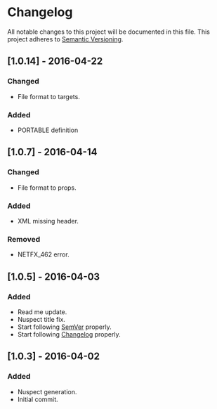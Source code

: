 # Changelog
All notable changes to this project will be documented in this file.
This project adheres to [Semantic Versioning](http://semver.org/).

## [1.0.14] - 2016-04-22
### Changed
- File format to targets.

### Added
- PORTABLE definition

## [1.0.7] - 2016-04-14
### Changed
- File format to props.

### Added
- XML missing header.

### Removed
- NETFX_462 error.

## [1.0.5] - 2016-04-03
### Added
- Read me update.
- Nuspect title fix.
- Start following [SemVer](http://semver.org) properly.
- Start following [Changelog](http://keepachangelog.com/) properly.

## [1.0.3] - 2016-04-02
### Added
- Nuspect generation.
- Initial commit.